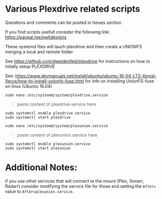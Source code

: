 # Various Plexdrive related scripts
Questions and comments can be posted in Issues section.

If you find scripts usefull consider the following link: https://paypal.me/pwhdesigns

These systemd files will lauch plexdrive and then create a UNIONFS merging a local and remote folder

See https://github.com/dweidenfeld/plexdrive for instructions on how to initally setup PLEXDRIVE

See: https://www.devmanuals.net/install/ubuntu/ubuntu-16-04-LTS-Xenial-Xerus/how-to-install-unionfs-fuse.html for info on installing UnionFS-fuse on linux (Ubuntu 16.04)


```
sudo nano /etc/systemd/system/plexdrive.service
```
> paste content of plexdrive.service here
```
sudo systemctl enable plexdrive.service
sudo systemctl start plexdrive
```
```
sudo nano /etc/systemd/system/plexunion.service
```
> paste content of plexunion.service here
```
sudo systemctl enable plexunion.service
sudo systemctl start plexunion
```

# Additional Notes:

if you use other services that will connect to the mount (Plex, Sonarr, Radarr) consider modifying the service file for those and setting the `After=` value to `After=plexunion.service`.
